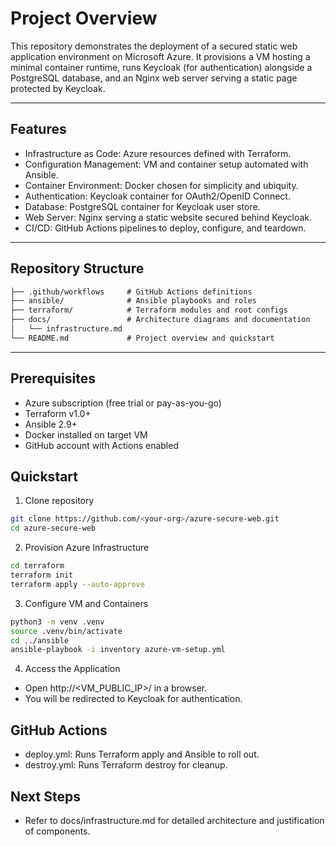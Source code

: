 # Project Overview

This repository demonstrates the deployment of a secured static web application environment on Microsoft Azure. It provisions a VM hosting a minimal container runtime, runs Keycloak (for authentication) alongside a PostgreSQL database, and an Nginx web server serving a static page protected by Keycloak.

---

## Features

- Infrastructure as Code: Azure resources defined with Terraform.
- Configuration Management: VM and container setup automated with Ansible.
- Container Environment: Docker chosen for simplicity and ubiquity.
- Authentication: Keycloak container for OAuth2/OpenID Connect.
- Database: PostgreSQL container for Keycloak user store.
- Web Server: Nginx serving a static website secured behind Keycloak.
- CI/CD: GitHub Actions pipelines to deploy, configure, and teardown.

---

## Repository Structure

```txt
├── .github/workflows     # GitHub Actions definitions
├── ansible/              # Ansible playbooks and roles
├── terraform/            # Terraform modules and root configs
├── docs/                 # Architecture diagrams and documentation
│   └── infrastructure.md
└── README.md             # Project overview and quickstart
```

---

## Prerequisites

- Azure subscription (free trial or pay-as-you-go)
- Terraform v1.0+
- Ansible 2.9+
- Docker installed on target VM
- GitHub account with Actions enabled

## Quickstart

1. Clone repository

```bash
git clone https://github.com/<your-org>/azure-secure-web.git
cd azure-secure-web
```

2. Provision Azure Infrastructure

```bash
cd terraform
terraform init
terraform apply --auto-approve
```

3. Configure VM and Containers

```bash
python3 -m venv .venv
source .venv/bin/activate
cd ../ansible
ansible-playbook -i inventory azure-vm-setup.yml
```

4. Access the Application

- Open http://<VM_PUBLIC_IP>/ in a browser.
- You will be redirected to Keycloak for authentication.

## GitHub Actions

- deploy.yml: Runs Terraform apply and Ansible to roll out.
- destroy.yml: Runs Terraform destroy for cleanup.

## Next Steps

- Refer to docs/infrastructure.md for detailed architecture and justification of components.
